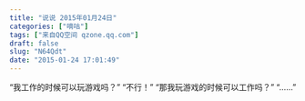 ```yaml
---
title: "说说 2015年01月24日"
categories: ["嘀咕"]
tags: ["来自QQ空间 qzone.qq.com"]
draft: false
slug: "N64Qdt"
date: "2015-01-24 17:01:49"
---
```


“我工作的时候可以玩游戏吗？” “不行！” “那我玩游戏的时候可以工作吗？” “……”
